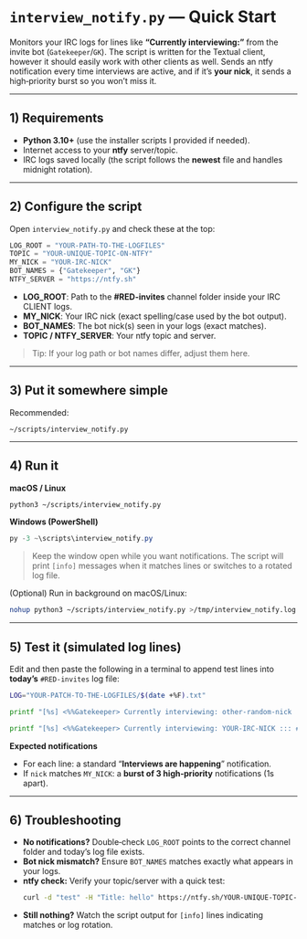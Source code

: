 # `interview_notify.py` — Quick Start

Monitors your IRC logs for lines like **“Currently interviewing:”** from the invite bot (`Gatekeeper`/`GK`). The script is written for the Textual client, however it should easily work with other clients as well. 
Sends an ntfy notification every time interviews are active, and if it’s **your nick**, it sends a high‑priority burst so you won’t miss it.

---

## 1) Requirements
- **Python 3.10+** (use the installer scripts I provided if needed).
- Internet access to your **ntfy** server/topic.
- IRC logs saved locally (the script follows the **newest** file and handles midnight rotation).

---

## 2) Configure the script
Open `interview_notify.py` and check these at the top:

```python
LOG_ROOT = "YOUR-PATH-TO-THE-LOGFILES"
TOPIC = "YOUR-UNIQUE-TOPIC-ON-NTFY"
MY_NICK = "YOUR-IRC-NICK"
BOT_NAMES = {"Gatekeeper", "GK"}
NTFY_SERVER = "https://ntfy.sh"
```

- **LOG_ROOT**: Path to the **#RED-invites** channel folder inside your IRC CLIENT logs.
- **MY_NICK**: Your IRC nick (exact spelling/case used by the bot output).
- **BOT_NAMES**: The bot nick(s) seen in your logs (exact matches).
- **TOPIC / NTFY_SERVER**: Your ntfy topic and server.

> Tip: If your log path or bot names differ, adjust them here.

---

## 3) Put it somewhere simple
Recommended:
```
~/scripts/interview_notify.py
```

---

## 4) Run it
**macOS / Linux**
```bash
python3 ~/scripts/interview_notify.py
```

**Windows (PowerShell)**
```powershell
py -3 ~\scripts\interview_notify.py
```

> Keep the window open while you want notifications. The script will print `[info]` messages when it matches lines or switches to a rotated log file.

(Optional) Run in background on macOS/Linux:
```bash
nohup python3 ~/scripts/interview_notify.py >/tmp/interview_notify.log 2>&1 &
```

---

## 5) Test it (simulated log lines)
Edit and then paste the following in a terminal to append test lines into **today’s** `#RED-invites` log file:

```bash
LOG="YOUR-PATCH-TO-THE-LOGFILES/$(date +%F).txt"

printf "[%s] <%%Gatekeeper> Currently interviewing: other-random-nick ::: #red-interview-01 ::: 48 remaining in queue.\n" "$(date -Iseconds)" >> "$LOG"

printf "[%s] <%%Gatekeeper> Currently interviewing: YOUR-IRC-NICK ::: #red-interview-02 ::: 40 remaining in queue.\n" "$(date -Iseconds)" >> "$LOG"
```

**Expected notifications**
- For each line: a standard “**Interviews are happening**” notification.
- If `nick` matches `MY_NICK`: a **burst of 3 high‑priority** notifications (1s apart).

---

## 6) Troubleshooting
- **No notifications?** Double‑check `LOG_ROOT` points to the correct channel folder and today’s log file exists.
- **Bot nick mismatch?** Ensure `BOT_NAMES` matches exactly what appears in your logs.
- **ntfy check:** Verify your topic/server with a quick test:
  ```bash
  curl -d "test" -H "Title: hello" https://ntfy.sh/YOUR-UNIQUE-TOPIC-ON-NTFY
  ```
- **Still nothing?** Watch the script output for `[info]` lines indicating matches or log rotation.
